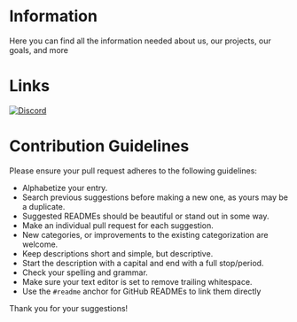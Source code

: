 # Information
Here you can find all the information needed about us, our projects, our goals, and more

# Links
[![Discord](https://discordapp.com/api/guilds/919289477871042580/embed.png?style=shield)](https://discord.gg/56AVvNKegN)

# Contribution Guidelines

Please ensure your pull request adheres to the following guidelines:

- Alphabetize your entry.
- Search previous suggestions before making a new one, as yours may be a duplicate.
- Suggested READMEs should be beautiful or stand out in some way.
- Make an individual pull request for each suggestion.
- New categories, or improvements to the existing categorization are welcome.
- Keep descriptions short and simple, but descriptive.
- Start the description with a capital and end with a full stop/period.
- Check your spelling and grammar.
- Make sure your text editor is set to remove trailing whitespace.
- Use the `#readme` anchor for GitHub READMEs to link them directly

Thank you for your suggestions!

